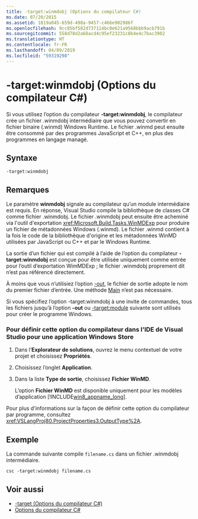 ```yaml
---
title: -target:winmdobj (Options du compilateur C#)
ms.date: 07/20/2015
ms.assetid: 1819a045-659d-498a-9457-c466e902986f
ms.openlocfilehash: 9cc85bf582d737114bc0e621a9568bbb9acb791b
ms.sourcegitcommit: 558d78d2a68acd4c95ef23231c8b4e4c7bac3902
ms.translationtype: HT
ms.contentlocale: fr-FR
ms.lasthandoff: 04/09/2019
ms.locfileid: "59319298"
---
```

# <a name="-targetwinmdobj-c-compiler-options"></a>-target:winmdobj (Options du compilateur C#)
Si vous utilisez l’option du compilateur **-target:winmdobj**, le compilateur crée un fichier .winmdobj intermédiaire que vous pouvez convertir en fichier binaire (.winmd) Windows Runtime. Le fichier .winmd peut ensuite être consommé par des programmes JavaScript et C++, en plus des programmes en langage managé.  
  
## <a name="syntax"></a>Syntaxe  
  
```console  
-target:winmdobj  
```  
  
## <a name="remarks"></a>Remarques  
 Le paramètre **winmdobj** signale au compilateur qu’un module intermédiaire est requis. En réponse, Visual Studio compile la bibliothèque de classes C# comme fichier .winmdobj. Le fichier .winmdobj peut ensuite être acheminé via l'outil d'exportation <xref:Microsoft.Build.Tasks.WinMDExp> pour produire un fichier de métadonnées Windows (.winmd). Le fichier .winmd contient à la fois le code de la bibliothèque d'origine et les métadonnées WinMD utilisées par JavaScript ou C++ et par le Windows Runtime.  
  
 La sortie d’un fichier qui est compilé à l’aide de l’option du compilateur **-target:winmdobj** est conçue pour être utilisée uniquement comme entrée pour l’outil d’exportation WimMDExp ; le fichier .winmdobj proprement dit n’est pas référencé directement.  
  
 À moins que vous n’utilisiez l’option [-out](../../../csharp/language-reference/compiler-options/out-compiler-option.md), le fichier de sortie adopte le nom du premier fichier d’entrée. Une méthode [Main](../../../csharp/programming-guide/main-and-command-args/index.md) n’est pas nécessaire.  
  
 Si vous spécifiez l’option -target:winmdobj à une invite de commandes, tous les fichiers jusqu’à l’option **-out** ou [-target:module](../../../csharp/language-reference/compiler-options/target-module-compiler-option.md) suivante sont utilisés pour créer le programme Windows.  
  
### <a name="to-set-this-compiler-option-in-the-visual-studio-ide-for-a-windows-store-app"></a>Pour définir cette option du compilateur dans l'IDE de Visual Studio pour une application Windows Store  
  
1. Dans l’**Explorateur de solutions**, ouvrez le menu contextuel de votre projet et choisissez **Propriétés**.  
  
2. Choisissez l’onglet **Application**.  
  
3. Dans la liste **Type de sortie**, choisissez **Fichier WinMD**.  
  
     L’option **Fichier WinMD** est disponible uniquement pour les modèles d’application [!INCLUDE[win8_appname_long](~/includes/win8-appname-long-md.md)].  
  
 Pour plus d'informations sur la façon de définir cette option du compilateur par programme, consultez <xref:VSLangProj80.ProjectProperties3.OutputType%2A>.  
  
## <a name="example"></a>Exemple  
 La commande suivante compile `filename.cs` dans un fichier .winmdobj intermédiaire.  
  
```console  
csc -target:winmdobj filename.cs  
```  
  
## <a name="see-also"></a>Voir aussi

- [-target (Options du compilateur C#)](../../../csharp/language-reference/compiler-options/target-compiler-option.md)
- [Options du compilateur C#](../../../csharp/language-reference/compiler-options/index.md)
